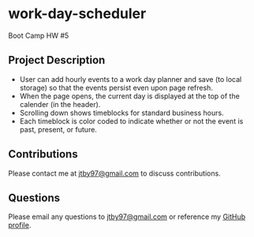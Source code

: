 # work-day-scheduler
Boot Camp HW #5

## Project Description
- User can add hourly events to a work day planner and save (to local storage) so that the events persist even upon page refresh.
- When the page opens, the current day is displayed at the top of the calender (in the header).
- Scrolling down shows timeblocks for standard business hours.
- Each timeblock is color coded to indicate whether or not the event is past, present, or future.

## Contributions
Please contact me at <jtby97@gmail.com> to discuss contributions.

## Questions
Please email any questions to <jtby97@gmail.com> or reference my [GitHub profile](https://github.com/Malletmania).
